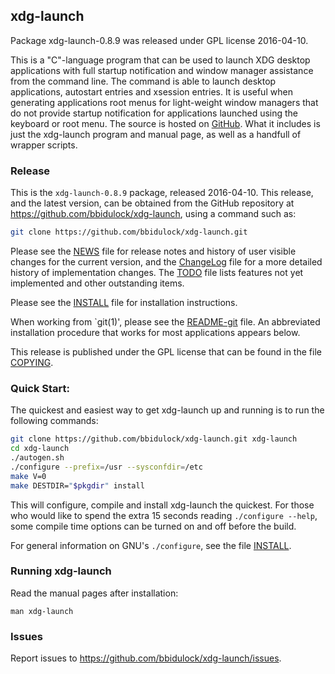 
## xdg-launch

Package xdg-launch-0.8.9 was released under GPL license 2016-04-10.

This is a "C"-language program that can be used to launch XDG desktop
applications with full startup notification and window manager
assistance from the command line.  The command is able to launch
desktop applications, autostart entries and xsession entries.  It is
useful when generating applications root menus for light-weight window
managers that do not provide startup notification for applications
launched using the keyboard or root menu.  The source is hosted on
[GitHub](https://github.com/bbidulock/xdg-launch).  What it includes is
just the xdg-launch program and manual page, as well as a handfull of
wrapper scripts.


### Release

This is the `xdg-launch-0.8.9` package, released 2016-04-10.  This release,
and the latest version, can be obtained from the GitHub repository at
https://github.com/bbidulock/xdg-launch, using a command such as:

```bash
git clone https://github.com/bbidulock/xdg-launch.git
```

Please see the [NEWS](NEWS) file for release notes and history of user visible
changes for the current version, and the [ChangeLog](ChangeLog) file for a more
detailed history of implementation changes.  The [TODO](TODO) file lists
features not yet implemented and other outstanding items.

Please see the [INSTALL](INSTALL) file for installation instructions.

When working from `git(1)', please see the [README-git](README-git) file.  An
abbreviated installation procedure that works for most applications
appears below.

This release is published under the GPL license that can be found in
the file [COPYING](COPYING).

### Quick Start:

The quickest and easiest way to get xdg-launch up and running is to run
the following commands:

```bash
git clone https://github.com/bbidulock/xdg-launch.git xdg-launch
cd xdg-launch
./autogen.sh
./configure --prefix=/usr --sysconfdir=/etc
make V=0
make DESTDIR="$pkgdir" install
```

This will configure, compile and install xdg-launch the quickest.  For
those who would like to spend the extra 15 seconds reading `./configure
--help`, some compile time options can be turned on and off before the
build.

For general information on GNU's `./configure`, see the file [INSTALL](INSTALL).

### Running xdg-launch

Read the manual pages after installation:

    man xdg-launch

### Issues

Report issues to https://github.com/bbidulock/xdg-launch/issues.

